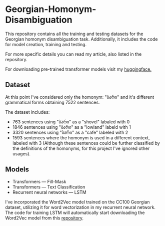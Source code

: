 # Georgian-Homonym-Disambiguation
This repository contains all the training and testing datasets for the Georgian homonym disambiguation task. Additionally, it includes the code for model creation, training and testing.

For more specific details you can read my article, also listed in the repository.

For downloading pre-trained transformer models visit my <a href="https://huggingface.co/davmel">huggingface.</a>
## Dataset
At this point I've considered only the homonym: "ბარი" and it's different grammatical forms obtaining 7522 sentences.

The dataset includes:

- 763 sentences using "ბარი" as a "shovel" labaled with 0
- 1846 sentences using "ბარი" as a "lowland" labeld with 1
- 3320 sentences using "ბარი" as a "cafe" labeled with 2 
- 1593 sentences where the homonym is used in a different context, labeled with 3 (Although these sentences could be further classified by the definitions of the homonyms, for this project I've ignored other usages).

## Models
- Transformers &mdash; Fill-Mask
- Transformers &mdash; Text Classification
- Recurrent neural networks &mdash; LSTM

I've incorporated the Word2Vec model trained on the CC100 Georgian dataset, utilizing it for word vectorization in my recurrent neural network. The code for training LSTM will automatically start downloading the Word2Vec model from this <a href="https://huggingface.co/davmel/ka_word2vec/tree/main">repository</a>. 
